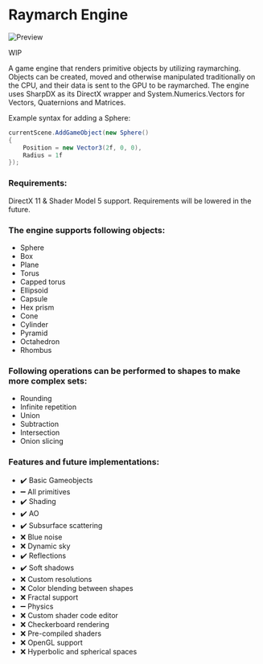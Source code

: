 # Raymarch Engine

![Preview](https://i.imgur.com/SG6HFpm.png)

WIP

A game engine that renders primitive objects by utilizing raymarching.
Objects can be created, moved and otherwise manipulated traditionally on the CPU, and their data is sent to the GPU to be raymarched.
The engine uses SharpDX as its DirectX wrapper and System.Numerics.Vectors for Vectors, Quaternions and Matrices.

Example syntax for adding a Sphere:
```csharp
currentScene.AddGameObject(new Sphere()
{
    Position = new Vector3(2f, 0, 0),
    Radius = 1f
});
```

### Requirements:
DirectX 11 & Shader Model 5 support. Requirements will be lowered in the future.

### The engine supports following objects:
+ Sphere
+ Box
+ Plane
+ Torus
+ Capped torus
+ Ellipsoid
+ Capsule
+ Hex prism
+ Cone
+ Cylinder
+ Pyramid
+ Octahedron
+ Rhombus

### Following operations can be performed to shapes to make more complex sets:
+ Rounding
+ Infinite repetition
+ Union
+ Subtraction
+ Intersection
+ Onion slicing

### Features and future implementations:
+ :heavy_check_mark: Basic Gameobjects
+ :heavy_minus_sign: All primitives
+ :heavy_check_mark: Shading
+ :heavy_check_mark: AO
+ :heavy_check_mark: Subsurface scattering
+ :x: Blue noise
+ :x: Dynamic sky
+ :heavy_check_mark: Reflections
+ :heavy_check_mark: Soft shadows
+ :x: Custom resolutions
+ :x: Color blending between shapes
+ :x: Fractal support
+ :heavy_minus_sign: Physics
+ :x: Custom shader code editor
+ :x: Checkerboard rendering
+ :x: Pre-compiled shaders
+ :x: OpenGL support
+ :x: Hyperbolic and spherical spaces